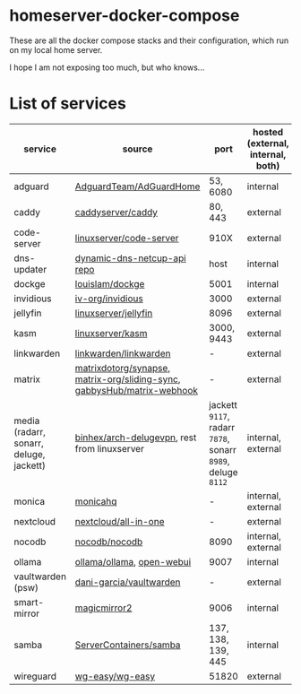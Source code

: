 # homeserver-docker-compose
These are all the docker compose stacks and their configuration, which run on my local home server.

I hope I am not exposing too much, but who knows...

# List of services

| service       | source                                                                                | port          | hosted (external, internal, both)         |
| ---           | ---                                                                                   | ---           |  ---                                      |
| adguard       | [AdguardTeam/AdGuardHome](https://github.com/AdguardTeam/AdGuardHome)                 | 53, 6080      | internal  |
| caddy         | [caddyserver/caddy](https://github.com/caddyserver/caddy)                             | 80, 443       | external  |
| code-server   | [linuxserver/code-server](https://docs.linuxserver.io/images/docker-code-server/)     | 910X          | external  |
| dns-updater   | [dynamic-dns-netcup-api repo](https://github.com/mm28ajos/dynamic-dns-netcup-api)     | host          | internal  |
| dockge        | [louislam/dockge](https://github.com/louislam/dockge)                                 | 5001          | internal  |
| invidious     | [iv-org/invidious](https://github.com/iv-org/invidious)                               | 3000          | external  |
| jellyfin      | [linuxserver/jellyfin](https://docs.linuxserver.io/images/docker-jellyfin/)           | 8096          | external  |
| kasm          | [linuxserver/kasm](https://docs.linuxserver.io/images/docker-kasm/)                   | 3000, 9443    | external  |
| linkwarden    | [linkwarden/linkwarden](https://github.com/linkwarden/linkwarden)                     | -             | external  |
| matrix        | [matrixdotorg/synapse](https://github.com/element-hq/synapse?tab=readme-ov-file), [matrix-org/sliding-sync](https://github.com/matrix-org/sliding-sync), [gabbysHub/matrix-webhook](https://github.com/gabbysHub/matrix-webhook)                                  | -            | external |
| media (radarr, sonarr, deluge, jackett) | [binhex/arch-delugevpn](https://github.com/binhex/arch-delugevpn), rest from linuxserver | jackett `9117`, radarr `7878`, sonarr `8989`, deluge `8112` | internal, external |
| monica        | [monicahq](https://github.com/monicahq/docker)                                            | -         | internal, external |
| nextcloud     | [nextcloud/all-in-one](https://github.com/nextcloud/all-in-one)                           | -         | external |
| nocodb        | [nocodb/nocodb](https://hub.docker.com/r/nocodb/nocodb)                                   | 8090      | internal, external |
| ollama        | [ollama/ollama](https://github.com/ollama/ollama), [open-webui](https://docs.openwebui.com/)  | 9007  | internal |
| vaultwarden (psw)   | [dani-garcia/vaultwarden](https://github.com/dani-garcia/vaultwarden/wiki)                | -         | external |
| smart-mirror  | [magicmirror2](https://github.com/MagicMirrorOrg/MagicMirror)                             | 9006      | internal |
| samba         | [ServerContainers/samba](https://github.com/ServerContainers/samba)                       | 137, 138, 139, 445 | internal |
| wireguard     | [wg-easy/wg-easy](https://github.com/wg-easy/wg-easy)                                     | 51820     | external